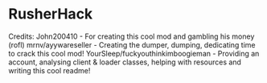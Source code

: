 # RusherHack
Credits:
    John200410 - For creating this cool mod and gambling his money (rofl)
    mrnv/ayywareseller - Creating the dumper, dumping, dedicating time to crack this cool mod!
    YourSleep/fuckyouthinkimboogieman - Providing an account, analysing client & loader classes, helping with resources and writing this cool readme!
